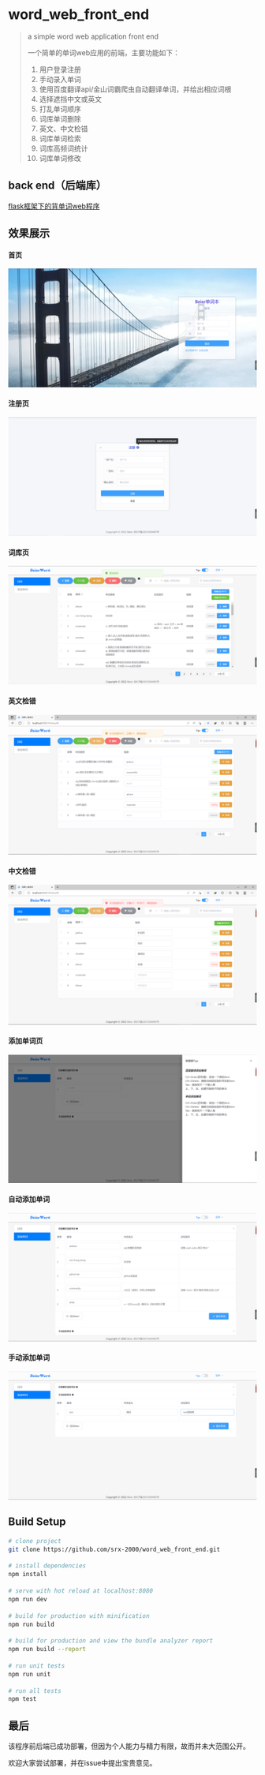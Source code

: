 # word_web_front_end

> a simple word web application front end
>
> 一个简单的单词web应用的前端，主要功能如下：
>
> 1. 用户登录注册
> 2. 手动录入单词
> 3. 使用百度翻译api/金山词霸爬虫自动翻译单词，并给出相应词根
> 4. 选择遮挡中文或英文
> 5. 打乱单词顺序
> 6. 词库单词删除
> 7. 英文、中文检错
> 8. 词库单词检索
> 9. 词库高频词统计
> 10. 词库单词修改

## back end（后端库）

[flask框架下的背单词web程序](https://github.com/srx-2000/word_web)

## 效果展示

#### 首页

![](https://raw.githubusercontent.com/srx-2000/word_web_front_end/master/screenshots/1.png)

#### 注册页

![](https://raw.githubusercontent.com/srx-2000/word_web_front_end/master/screenshots/2.png)

#### 词库页

![](https://raw.githubusercontent.com/srx-2000/word_web_front_end/master/screenshots/3.png)

#### 英文检错

![](https://raw.githubusercontent.com/srx-2000/word_web_front_end/master/screenshots/4.png)

#### 中文检错

![](https://raw.githubusercontent.com/srx-2000/word_web_front_end/master/screenshots/5.png)

#### 添加单词页

![](https://raw.githubusercontent.com/srx-2000/word_web_front_end/master/screenshots/6.png)

#### 自动添加单词

![](https://raw.githubusercontent.com/srx-2000/word_web_front_end/master/screenshots/7.png)

#### 手动添加单词

![](https://raw.githubusercontent.com/srx-2000/word_web_front_end/master/screenshots/8.png)

## Build Setup

``` bash
# clone project
git clone https://github.com/srx-2000/word_web_front_end.git

# install dependencies
npm install

# serve with hot reload at localhost:8080
npm run dev

# build for production with minification
npm run build

# build for production and view the bundle analyzer report
npm run build --report

# run unit tests
npm run unit

# run all tests
npm test
```

## 最后

该程序前后端已成功部署，但因为个人能力与精力有限，故而并未大范围公开。

欢迎大家尝试部署，并在issue中提出宝贵意见。